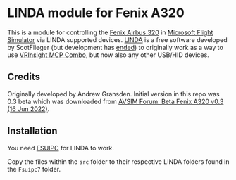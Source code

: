 # LINDA module for Fenix A320

This is a module for controlling the [Fenix Airbus 320](https://fenixsim.com/) in [Microsoft Flight Simulator](https://www.flightsimulator.com) via LINDA supported devices. [LINDA](https://www.avsim.com/forums/topic/583434-linda-415-msfs-2020-compatible-5-jun-2022/) is a free software developed by ScotFlieger (but development has [ended](https://www.avsim.com/forums/topic/637967-end-of-linda-support/)) to originally work as a way to use [VRInsight MCP Combo](http://www.vrinsight.com), but now also any other USB/HID devices.


## Credits

Originally developed by Andrew Gransden. Initial version in this repo was 0.3 beta which was downloaded from [AVSIM Forum: Beta Fenix A320 v0.3 (16 Jun 2022)](https://www.avsim.com/forums/topic/619428-beta-fenix-a320-v03-16-jun-2022).


## Installation

You need [FSUIPC](http://www.fsuipc.com/) for LINDA to work.

Copy the files within the `src` folder to their respective LINDA folders found in the `Fsuipc7` folder.
